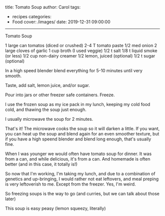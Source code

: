 title: Tomato Soup
author: Carol
tags:
  - recipes
categories:
  - Food
cover: /images/
date: 2019-12-31 09:00:00
---
Tomato Soup

1 large can tomatos (diced or crushed)
2-4 T tomato paste
1/2 med onion
2 large cloves of garlic
1 cup broth (I used veggie)
1/2 t salt
1/8 t liquid smoke (or less)
1/2 cup non-dairy creamer
1/2 lemon, juiced (optional)
1/2 t sugar (optional)

In a high speed blender blend everything for 5-10 minutes until very smooth.  

Taste, add salt, lemon juice, and/or sugar.  

Pour into jars or other freezer safe containers.  Freeze.  

I use the frozen soup as my ice pack in my lunch, keeping my cold food cold, and thawing the soup just enough.  

I usually microwave the soup for 2 minutes.  

That's it! The microwave cooks the soup so it will darken a little.  If you want, you can heat up the soup and blend again for an even smoother texture, but if you have a high speend blender and blend long enough, that's usually fine.

When I was younger we would often have tomato soup for dinner.  It was from a can, and while delicious, it's from a can.  And homemade is often better (and in this case, it totally is!)

So now that I'm working, I'm taking my lunch, and due to a combination of genetics and up-bringing, I would rather not eat leftovers, and meal preping is very leftoverish to me.  Except from the freezer.  Yes, I'm weird.  

So freezing soups is the way to go (and curries, but we can talk about those later)

This soup is easy peasy (lemon squeezy, literally)